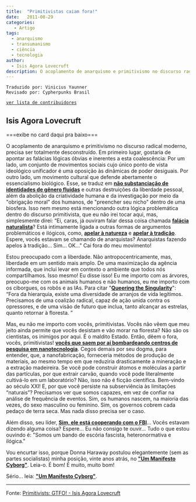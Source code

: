 ```yaml
---
title:  "Primitivistas caiam fora!"
date:   2011-08-29
categories:
   - Artigo
tags:
  - anarquismo
  - transumanismo
  - ciência
  - tecnologia
author:
  - Isis Agora Lovecruft
description: O acoplamento de anarquismo e primitivismo no discurso radical moderno, precisa ser totalmente desconstruído... Mas, eu não me importo com vocês, primitivistas. Vocês não vêem que meu jeito ainda permite que vocês desistam e vão morar na floresta? Não são os cientistas, os inimigos por aqui. É o maldito Estado. Então, dêem o fora, vocês, primitivistas!
---
```

```
Traduzido por: Vinicius Yaunner 
Revisado por: Cypherpunks Brasil
```
[```ver lista de contribuidores```](/about/#contribuidores)


## Isis Agora Lovecruft

===exibe no card daqui pra baixo===

O acoplamento de anarquismo e primitivismo no discurso radical moderno, precisa ser totalmente desconstruído. Em primeiro lugar, gostaria de apontar as falácias lógicas óbvias e inerentes a esta coalescência: Por um lado, um conjunto de movimentos sociais cujo único ponto de vista ideológico unificador é uma oposição às dinâmicas de poder desiguais. Por outro lado, um movimento cultural que defende abertamente o essencialismo biológico. Esse, se traduz em **[não substanciação de identidades de gênero fluidas](https://tearingdownthatfence.tumblr.com/post/10452912254/lierre-keith-a-case-study-in-anti-trans-hatred)** e outras destruições da liberdade pessoal, além da abolição da criatividade humana e da investigação por meio da "obrigação moral" dos humanos, de "preencher seu nicho" dentro de uma biosfera. Isso nem mesmo está mencionando outra lógica problemática dentro do discurso primitivista, que eu não irei tocar aqui, mas, simplesmente direi: “Ei, caras, já ouviram falar dessa coisa chamada **[falácia naturalista](https://en.wikipedia.org/wiki/Naturalistic_fallacy)**? Está intimamente ligada a outras formas de argumentos problemáticos e ilógicos, como, **[apelar à natureza](https://en.wikipedia.org/wiki/Appeal_to_nature#Rational_argument)** e **[apelar à tradição](https://en.wikipedia.org/wiki/Appeal_to_tradition)**. Espere, vocês estavam se chamando de anarquistas? Anarquistas fazendo apelos à tradição... Sim... OK..." Cai fora do meu movimento!

Estou preocupado com a liberdade. Não antropocentricamente, mas, liberdade em um sentido mais amplo. De uma maximização da agência informada, que inclui levar em contexto o ambiente que todos nós compartilhamos. Isso mesmo! Eu disse isso! Eu me importo com as árvores, preocupo-me com os animais humanos e não humanos, eu me importo com os ciborgues, os robôs e as IAs. Para citar "**[Queering the Singularity](https://queersingularity.wordpress.com/2011/06/26/transhumanism-and-the-radical-left-anarchist-skillshare-2011/)**": “Fora da hierarquia, existe uma diversidade de arranjos de vida legítimos. Precisamos de uma coalizão radical, capaz de ação unida contra os opressores, e de uma visão de futuro que inclua, tanto alcançar as estrelas, quanto retornar à floresta. ”

Mas, eu não me importo com vocês, primitivistas. Vocês não vêem que meu jeito ainda permite que vocês desistam e vão morar na floresta? Não são os cientistas, os inimigos por aqui. É o maldito Estado. Então, dêem o fora, vocês, primitivistas! **[vocês que saem por aí bombardeando centros de pesquisa em nanotecnologia](https://guerrillanews.wordpress.com/2011/08/17/anti-nanotech-bomb-claim-by-individualists-tending-towards-the-wild-mexico/)**. Cegos demais por seu dogma, para entender, que, a nanofabricação, forneceria métodos de produção de materiais, ao mesmo tempo em que reduziria drasticamente a mineração e a extração madeireira. Se você pode construir átomos e moléculas a partir das partículas, por que extrair carvão, quando você pode literalmente cultivá-lo em um laboratório? Não, isso não é ficção científica. Bem-vindo ao século XXI! E, por que você persiste na subserviência às limitações “naturais”? Precisamos ver que somos capazes, em vez de confiar na análise de frequência de eventos. Sim, os humanos nascem, na maioria das vezes, do sexo masculino ou feminino. Sim, os governos cobrem cada pedaço de terra seca. Mas nada disso precisa ser o caso.

Além disso, seu líder, **[Sim, ele está cooperando com o FBI](vancouver.mediacoop.ca/audio/deep-green-resistance-death-threats-and-police/8014)**... Vocês estavam dizendo alguma coisa? Espere... Eu não consigo te ouvir... Tudo o que estou ouvindo é: "Somos um bando de escória fascista, heteronormativa e ilógica."

Vou encurtar isso, porque Donna Haraway postulou elegantemente (sem as partes socialistas) minha posição, vinte anos atrás, no **["Um Manifesto Cyborg"](https://theanarchistlibrary.org/library/donna-haraway-a-cyborg-manifesto)**. Leia-o. É bom! É muito, muito bom!

Sério... leia: **["Um Manifesto Cyborg"](https://theanarchistlibrary.org/library/donna-haraway-a-cyborg-manifesto)**.


---
Fonte: [Primitivists: GTFO! - Isis Agora Lovecruft](https://blog.patternsinthevoid.net/primitivists-gtfo.html)
